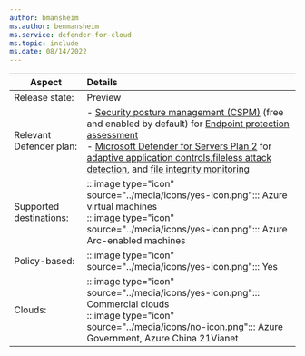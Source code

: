 ```yaml
---
author: bmansheim
ms.author: benmansheim
ms.service: defender-for-cloud
ms.topic: include
ms.date: 08/14/2022
---
```


| Aspect                                               | Details                                                                                                                                                         |
|------------------------------------------------------|:-----------------------------------------------------------------------------------------------------------------------------------------------------------------------------------|
| Release state:                                       | Preview                                                                                                                                                                            |
| Relevant Defender plan:                              | - [Security posture management (CSPM)](../overview-page.md) (free and enabled by default) for [Endpoint protection assessment](../endpoint-protection-recommendations-technical.md)<br>- [Microsoft Defender for Servers Plan 2](../defender-for-servers-introduction.md) for [adaptive application controls](../adaptive-application-controls.md),[fileless attack detection](../defender-for-servers-introduction.md#plan-features), and [file integrity monitoring](../file-integrity-monitoring-enable-ama.md)  |
| Supported destinations:                              | :::image type="icon" source="../media/icons/yes-icon.png"::: Azure virtual machines<br> :::image type="icon" source="../media/icons/yes-icon.png"::: Azure Arc-enabled machines                                                                                             |
| Policy-based:                                        | :::image type="icon" source="../media/icons/yes-icon.png"::: Yes                                                                                                                       |
| Clouds:                                              | :::image type="icon" source="../media/icons/yes-icon.png"::: Commercial clouds<br>:::image type="icon" source="../media/icons/no-icon.png"::: Azure Government, Azure China 21Vianet |
